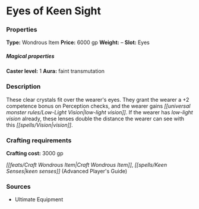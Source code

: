 ﻿---
Title: "Eyes of Keen Sight"
Type: "Wondrous Item"
Price: "6000 gp"
Weight: "–"
Slot: "Eyes"
Caster level: "1"
Aura: "faint transmutation"
Description: |
  "These clear crystals fit over the wearer's eyes. They grant the wearer a +2 competence bonus on Perception checks, and the wearer gains low-light vision. If the wearer has low-light vision already, these lenses double the distance the wearer can see with this vision."
Crafting cost: "3000 gp"
Sources: "['Ultimate Equipment']"
---

# Eyes of Keen Sight

### Properties

**Type:** Wondrous Item **Price:** 6000 gp **Weight:** – **Slot:** Eyes

##### Magical properties

**Caster level:** 1 **Aura:** faint transmutation

### Description

These clear crystals fit over the wearer's eyes. They grant the wearer a +2 competence bonus on Perception checks, and the wearer gains _[[universal monster rules/Low-Light Vision|low-light vision]]_. If the wearer has _low-light vision_ already, these lenses double the distance the wearer can see with this _[[spells/Vision|vision]]_.

### Crafting requirements

**Crafting cost:** 3000 gp

_[[feats/Craft Wondrous Item|Craft Wondrous Item]]_, _[[spells/Keen Senses|keen senses]]_ (Advanced Player's Guide)

### Sources

* Ultimate Equipment